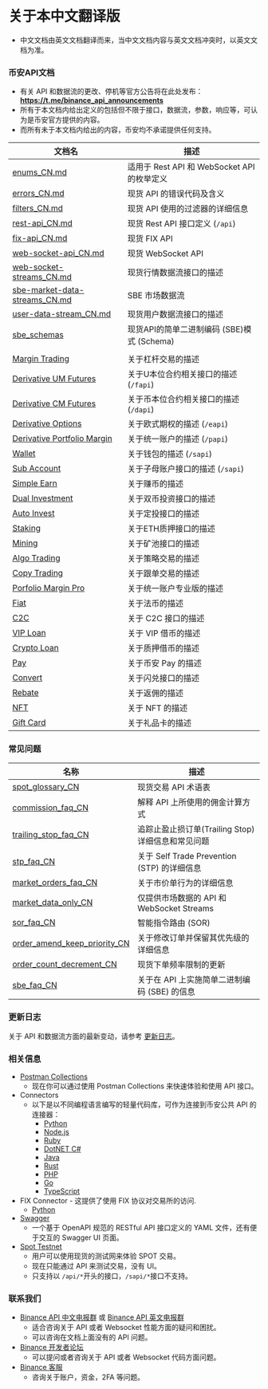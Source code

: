 # 关于本中文翻译版
* 中文文档由英文文档翻译而来，当中文文档内容与英文文档冲突时，以英文文档为准。

### 币安API文档
* 有关 API 和数据流的更改、停机等官方公告将在此处发布：**https://t.me/binance_api_announcements**
* 所有于本文档内给出定义的包括但不限于接口，数据流，参数，响应等，可认为是币安官方提供的内容。
* 而所有未于本文档内给出的内容，币安均不承诺提供任何支持。

文档名 | 描述
------------ | ------------
[enums_CN.md](./enums_CN.md)      | 适用于 Rest API 和 WebSocket API 的枚举定义
[errors_CN.md](./errors_CN.md)     | 现货 API 的错误代码及含义
[filters_CN.md](./filters_CN.md)   | 现货 API 使用的过滤器的详细信息
[rest-api_CN.md](./rest-api_CN.md) | 现货 Rest API 接口定义 (`/api`)
[fix-api_CN.md](fix-api_CN.md)            | 现货 FIX API
[web-socket-api_CN.md](./web-socket-api_CN.md)         | 现货 WebSocket API
[web-socket-streams_CN.md](./web-socket-streams_CN.md) | 现货行情数据流接口的描述
[sbe-market-data-streams_CN.md](./sbe-market-data-streams_CN.md)|SBE 市场数据流
[user-data-stream_CN.md](./user-data-stream_CN.md)     | 现货用户数据流接口的描述
[sbe_schemas](./sbe/schemas/) | 现货API的简单二进制编码 (SBE)模式 (Schema)
&#x0020; |
[Margin Trading](https://developers.binance.com/docs/zh-CN/margin_trading/Introduction) | 关于杠杆交易的描述
[Derivative UM Futures](https://developers.binance.com/docs/zh-CN/derivatives/usds-margined-futures/general-info) | 关于U本位合约相关接口的描述 (`/fapi`)
[Derivative CM Futures](https://developers.binance.com/docs/zh-CN/derivatives/coin-margined-futures/general-info) | 关于币本位合约相关接口的描述 (`/dapi`)
[Derivative Options](https://developers.binance.com/docs/zh-CN/derivatives/option/general-info) | 关于欧式期权的描述 (`/eapi`)
[Derivative Portfolio Margin](https://developers.binance.com/docs/zh-CN/derivatives/portfolio-margin/general-info)| 关于统一账户的描述 (`/papi`)
[Wallet](https://developers.binance.com/docs/zh-CN/wallet/Introduction) | 关于钱包的描述 (`/sapi`)
[Sub Account](https://developers.binance.com/docs/zh-CN/sub_account/Introduction)  | 关于子母账户接口的描述 (`/sapi`)
[Simple Earn](https://developers.binance.com/docs/zh-CN/simple_earn/Introduction) | 关于赚币的描述
[Dual Investment](https://developers.binance.com/docs/binance-spot-api-docs/CHANGELOG) | 关于双币投资接口的描述
[Auto Invest](https://developers.binance.com/docs/zh-CN/auto_invest/Introduction) | 关于定投接口的描述
[Staking](https://developers.binance.com/docs/zh-CN/staking/Introduction) | 关于ETH质押接口的描述
[Mining](https://developers.binance.com/docs/zh-CN/mining/Introduction) | 关于矿池接口的描述
[Algo Trading](https://developers.binance.com/docs/zh-CN/algo/Introduction) | 关于策略交易的描述
[Copy Trading](https://developers.binance.com/docs/zh-CN/copy_trading/Introduction) | 关于跟单交易的描述
[Porfolio Margin Pro](https://developers.binance.com/docs/zh-CN/derivatives/portfolio-margin-pro/general-info) | 关于统一账户专业版的描述
[Fiat](https://developers.binance.com/docs/zh-CN/fiat/Introduction) | 关于法币的描述|
[C2C](https://developers.binance.com/docs/zh-CN/c2c/Introduction) | 关于 C2C 接口的描述|
[VIP Loan](https://developers.binance.com/docs/zh-CN/vip_loan/Introduction) | 关于 VIP 借币的描述
[Crypto Loan](https://developers.binance.com/docs/zh-CN/crypto_loan/Introduction) | 关于质押借币的描述
[Pay](https://developers.binance.com/docs/zh-CN/binance-pay/introduction) |关于币安 Pay 的描述
[Convert](https://developers.binance.com/docs/zh-CN/convert/Introduction) | 关于闪兑接口的描述
[Rebate](https://developers.binance.com/docs/zh-CN/rebate/Introduction) | 关于返佣的描述
[NFT](https://developers.binance.com/docs/zh-CN/nft/Introduction) | 关于 NFT 的描述
[Gift Card](https://developers.binance.com/docs/zh-CN/gift_card/Introduction) | 关于礼品卡的描述

### 常见问题


名称 | 描述
------------ | ------------
[spot_glossary_CN](./faqs/spot_glossary_CN.md) | 现货交易 API 术语表
[commission_faq_CN](./faqs/commission_faq_CN.md) | 解释 API 上所使用的佣金计算方式
[trailing_stop_faq_CN](./faqs/trailing-stop-faq_CN.md)   | 追踪止盈止损订单(Trailing Stop)详细信息和常见问题
[stp_faq_CN](./faqs/stp_faq_CN.md) | 关于 Self Trade Prevention (STP) 的详细信息
[market_orders_faq_CN](./faqs/market_orders_faq_CN.md)| 关于市价单行为的详细信息
[market_data_only_CN](./faqs/market_data_only_CN.md) | 仅提供市场数据的 API 和 WebSocket Streams
[sor_faq_CN](./faqs/sor_faq_CN.md) | 智能指令路由 (SOR)
[order_amend_keep_priority_CN](./faqs/order_amend_keep_priority_CN.md)| 关于修改订单并保留其优先级的详细信息
[order_count_decrement_CN](./faqs/order_count_decrement_CN.md) | 现货下单频率限制的更新
[sbe_faq_CN](./faqs/sbe_faq_CN.md) | 关于在 API 上实施简单二进制编码 (SBE) 的信息

### 更新日志

关于 API 和数据流方面的最新变动，请参考 [更新日志](./CHANGELOG_CN.md)。


### 相关信息

* [Postman Collections](https://github.com/binance/binance-api-postman)
    * 现在你可以通过使用 Postman Collections 来快速体验和使用 API 接口。
* Connectors
    * 以下是以不同编程语言编写的轻量代码库，可作为连接到币安公共 API 的连接器：
        * [Python](https://github.com/binance/binance-connector-python)
        * [Node.js](https://github.com/binance/binance-connector-node)
        * [Ruby](https://github.com/binance/binance-connector-ruby)
        * [DotNET C#](https://github.com/binance/binance-connector-dotnet)
        * [Java](https://github.com/binance/binance-connector-java)
        * [Rust](https://github.com/binance/binance-spot-connector-rust)
        * [PHP](https://github.com/binance/binance-connector-php)
        * [Go](https://github.com/binance/binance-connector-go)
        * [TypeScript](https://github.com/binance/binance-connector-typescript)
* FIX Connector - 这提供了使用 FIX 协议对交易所的访问.
    * [Python](https://github.com/binance/binance-fix-connector-python)
* [Swagger](https://github.com/binance/binance-api-swagger)
    * 一个基于 OpenAPI 规范的 RESTful API 接口定义的 YAML 文件，还有便于交互的 Swagger UI 页面。
* [Spot Testnet](https://testnet.binance.vision/)
    * 用户可以使用现货的测试网来体验 SPOT 交易。
    * 现在只能通过 API 来测试交易，没有 UI。
    * 只支持以 `/api/*`开头的接口，`/sapi/*`接口不支持。

### 联系我们

* [Binance API 中文电报群](https://t.me/binance_api_chinese) 或 [Binance API 英文电报群](https://t.me/binance_api_english)
    * 适合咨询关于 API 或者 Websocket 性能方面的疑问和困扰。
    * 可以咨询在文档上面没有的 API 问题。
* [Binance 开发者论坛](https://dev.binance.vision/)
    * 可以提问或者咨询关于 API 或者 Websocket 代码方面问题。
* [Binance 客服](https://www.binance.com/zh-CN/support-center)
    * 咨询关于账户，资金，2FA 等问题。
